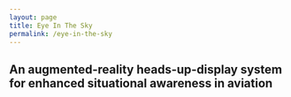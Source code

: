 ```yaml
---
layout: page
title: Eye In The Sky
permalink: /eye-in-the-sky
---
```


## An augmented-reality heads-up-display system for enhanced situational awareness in aviation

